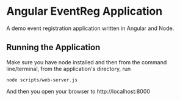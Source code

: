 Angular EventReg Application
============================

A demo event registration application written in Angular and Node.

Running the Application
-----------------------

Make sure you have node installed and then from the command line/terminal, from the application's directory, run

    node scripts/web-server.js

And then you open your browser to http://localhost:8000
